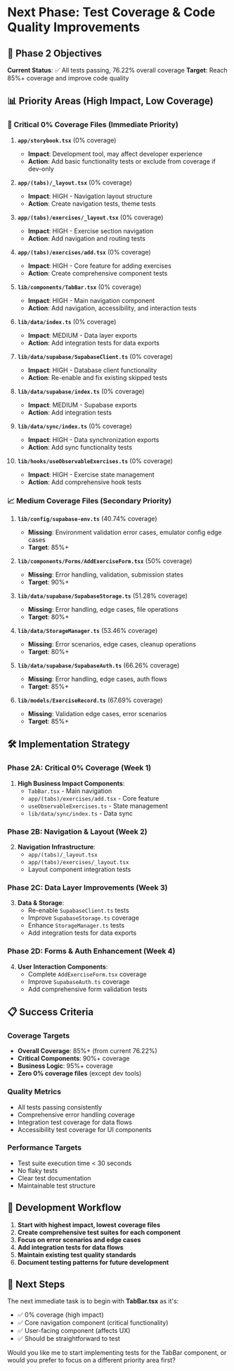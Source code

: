 # Next Phase: Test Coverage & Code Quality Improvements

## 🎯 Phase 2 Objectives

**Current Status**: ✅ All tests passing, 76.22% overall coverage
**Target**: Reach 85%+ coverage and improve code quality

## 📊 Priority Areas (High Impact, Low Coverage)

### 🚨 Critical 0% Coverage Files (Immediate Priority)

1. **`app/storybook.tsx`** (0% coverage)
   - **Impact**: Development tool, may affect developer experience
   - **Action**: Add basic functionality tests or exclude from coverage if dev-only

2. **`app/(tabs)/_layout.tsx`** (0% coverage)
   - **Impact**: HIGH - Navigation layout structure
   - **Action**: Create navigation tests, theme tests

3. **`app/(tabs)/exercises/_layout.tsx`** (0% coverage)
   - **Impact**: HIGH - Exercise section navigation
   - **Action**: Add navigation and routing tests

4. **`app/(tabs)/exercises/add.tsx`** (0% coverage)
   - **Impact**: HIGH - Core feature for adding exercises
   - **Action**: Create comprehensive component tests

5. **`lib/components/TabBar.tsx`** (0% coverage)
   - **Impact**: HIGH - Main navigation component
   - **Action**: Add navigation, accessibility, and interaction tests

6. **`lib/data/index.ts`** (0% coverage)
   - **Impact**: MEDIUM - Data layer exports
   - **Action**: Add integration tests for data exports

7. **`lib/data/supabase/SupabaseClient.ts`** (0% coverage)
   - **Impact**: HIGH - Database client functionality
   - **Action**: Re-enable and fix existing skipped tests

8. **`lib/data/supabase/index.ts`** (0% coverage)
   - **Impact**: MEDIUM - Supabase exports
   - **Action**: Add integration tests

9. **`lib/data/sync/index.ts`** (0% coverage)
   - **Impact**: HIGH - Data synchronization exports
   - **Action**: Add sync functionality tests

10. **`lib/hooks/useObservableExercises.ts`** (0% coverage)
    - **Impact**: HIGH - Exercise state management
    - **Action**: Add comprehensive hook tests

### 📈 Medium Coverage Files (Secondary Priority)

1. **`lib/config/supabase-env.ts`** (40.74% coverage)
   - **Missing**: Environment validation error cases, emulator config edge cases
   - **Target**: 85%+

2. **`lib/components/Forms/AddExerciseForm.tsx`** (50% coverage)
   - **Missing**: Error handling, validation, submission states
   - **Target**: 90%+

3. **`lib/data/supabase/SupabaseStorage.ts`** (51.28% coverage)
   - **Missing**: Error handling, edge cases, file operations
   - **Target**: 80%+

4. **`lib/data/StorageManager.ts`** (53.46% coverage)
   - **Missing**: Error scenarios, edge cases, cleanup operations
   - **Target**: 80%+

5. **`lib/data/supabase/SupabaseAuth.ts`** (66.26% coverage)
   - **Missing**: Error handling, edge cases, auth flows
   - **Target**: 85%+

6. **`lib/models/ExerciseRecord.ts`** (67.69% coverage)
   - **Missing**: Validation edge cases, error scenarios
   - **Target**: 85%+

## 🛠️ Implementation Strategy

### Phase 2A: Critical 0% Coverage (Week 1)

1. **High Business Impact Components**:
   - `TabBar.tsx` - Main navigation
   - `app/(tabs)/exercises/add.tsx` - Core feature
   - `useObservableExercises.ts` - State management
   - `lib/data/sync/index.ts` - Data sync

### Phase 2B: Navigation & Layout (Week 2)

2. **Navigation Infrastructure**:
   - `app/(tabs)/_layout.tsx`
   - `app/(tabs)/exercises/_layout.tsx`
   - Layout component integration tests

### Phase 2C: Data Layer Improvements (Week 3)

3. **Data & Storage**:
   - Re-enable `SupabaseClient.ts` tests
   - Improve `SupabaseStorage.ts` coverage
   - Enhance `StorageManager.ts` tests
   - Add integration tests for data exports

### Phase 2D: Forms & Auth Enhancement (Week 4)

4. **User Interaction Components**:
   - Complete `AddExerciseForm.tsx` coverage
   - Improve `SupabaseAuth.ts` coverage
   - Add comprehensive form validation tests

## 📋 Success Criteria

### Coverage Targets

- **Overall Coverage**: 85%+ (from current 76.22%)
- **Critical Components**: 90%+ coverage
- **Business Logic**: 95%+ coverage
- **Zero 0% coverage files** (except dev tools)

### Quality Metrics

- All tests passing consistently
- Comprehensive error handling coverage
- Integration test coverage for data flows
- Accessibility test coverage for UI components

### Performance Targets

- Test suite execution time < 30 seconds
- No flaky tests
- Clear test documentation
- Maintainable test structure

## 🔄 Development Workflow

1. **Start with highest impact, lowest coverage files**
2. **Create comprehensive test suites for each component**
3. **Focus on error scenarios and edge cases**
4. **Add integration tests for data flows**
5. **Maintain existing test quality standards**
6. **Document testing patterns for future development**

## 📝 Next Steps

The next immediate task is to begin with **TabBar.tsx** as it's:

- ✅ 0% coverage (high impact)
- ✅ Core navigation component (critical functionality)
- ✅ User-facing component (affects UX)
- ✅ Should be straightforward to test

Would you like me to start implementing tests for the TabBar component, or would you prefer to focus on a different priority area first?

